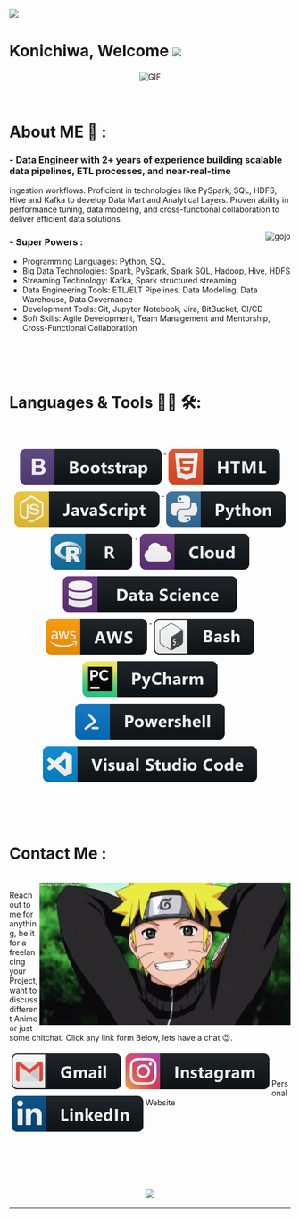 ![](https://komarev.com/ghpvc/?username=agajareiitr&label=view+count&style=plastic)

# Konichiwa, Welcome <img src="https://raw.githubusercontent.com/iampavangandhi/iampavangandhi/master/gifs/Hi.gif" width="30px">

<div align="center">
<img alt="GIF" align="center" src="https://media.giphy.com/media/d5fMI9ftgQiGzoZoB9/giphy.gif">
</div>

</br>
</br>

# About ME 💬 :

### - Data Engineer with 2+ years of experience building scalable data pipelines, ETL processes, and near-real-time
ingestion workflows. Proficient in technologies like PySpark, SQL, HDFS, Hive and Kafka to develop
Data Mart and Analytical Layers. Proven ability in performance tuning, data modeling, and cross-functional
collaboration to deliver efficient data solutions.

<img alt="gojo" align="right" src="https://github.com/agajareiitr/agajareiitr/blob/main/assets/tenor.gif">

### - Super Powers :

- Programming Languages: Python, SQL
- Big Data Technologies: Spark, PySpark, Spark SQL, Hadoop, Hive, HDFS
- Streaming Technology: Kafka, Spark structured streaming
- Data Engineering Tools: ETL/ELT Pipelines, Data Modeling, Data Warehouse, Data Governance
- Development Tools: Git, Jupyter Notebook, Jira, BitBucket, CI/CD
- Soft Skills: Agile Development, Team Management and Mentorship, Cross-Functional Collaboration

</br>
</br>
</br>

# Languages & Tools 👨‍💻 🛠:

</br>

<p align="center">
   <a href="#">
    <img src="https://github.com/agajareiitr/agajareiitr/blob/main/assets/icons/bootstrap.svg" alt="bootstrap" style="vertical-align:top; margin:6px 4px">
  </a>
     <a href="#">
    <img src="https://github.com/agajareiitr/agajareiitr/blob/main/assets/icons/html.svg" alt="html" style="vertical-align:top; margin:6px 4px">
  </a>   
  <a href="#">
    <img src="https://github.com/agajareiitr/agajareiitr/blob/main/assets/icons/js.svg" alt="js" style="vertical-align:top; margin:6px 4px">
  </a>   
  <a href="#">
    <img src="https://github.com/agajareiitr/agajareiitr/blob/main/assets/icons/python.svg" alt="python" style="vertical-align:top; margin:6px 4px">
  </a>
  <a href="#">
    <img src="https://github.com/agajareiitr/agajareiitr/blob/main/assets/icons/r.svg" alt="r" style="vertical-align:top; margin:6px 4px">
   <a href="#">
    <img src="https://github.com/agajareiitr/agajareiitr/blob/main/assets/icons/cloud.svg" alt="cloud" style="vertical-align:top; margin:6px 4px">
  </a>

   <a href="#">
    <img src="https://github.com/agajareiitr/agajareiitr/blob/main/assets/icons/datascience.svg" alt="datascience" style="vertical-align:top; margin:6px 4px">
  </a>
    <a href="#">
    <img src="https://github.com/agajareiitr/agajareiitr/blob/main/assets/icons/aws.svg" alt="aws" style="vertical-align:top; margin:6px 4px">
  </a>
    <a href="#">
    <img src="https://github.com/agajareiitr/agajareiitr/blob/main/assets/icons/bash.svg" alt="bash" style="vertical-align:top; margin:6px 4px">
  </a> 
  <a href="#">
    <img src="https://github.com/agajareiitr/agajareiitr/blob/main/assets/icons/jetbrains_pycharm.svg" alt="jetbrains_pycharm" style="vertical-align:top; margin:6px 4px">
  </a> 
  <a href="#">
    <img src="https://github.com/agajareiitr/agajareiitr/blob/main/assets/icons/powershell.svg" alt="powershell" style="vertical-align:top; margin:6px 4px">
  </a> 
  <a href="#">
    <img src="https://github.com/agajareiitr/agajareiitr/blob/main/assets/icons/visualstudio_code.svg" alt="visualstudio_code" style="vertical-align:top; margin:6px 4px">
  </a> 
</p>

</br>
</br>
</br>

# Contact Me :

<p>
</br>
<img hight="320" width="450" alt="naruto" align="right" src="https://github.com/agajareiitr/agajareiitr/blob/main/assets/naruto.gif">

Reach out to me for anything, be it for a freelancing your Project, want to discuss different Anime or just some chitchat.
Click any link form Below, lets have a chat 😉.

  <a href="mailto:agajare@ch.iitr.ac.in">
    <img align="left" src="https://github.com/agajareiitr/agajareiitr/blob/main/assets/icons/gmail.svg" alt="gmail" style="vertical-align:top; margin:6px 4px">
  </a>

  <a href="https://www.instagram.com/agajareiitr/">
    <img align="left" src="https://github.com/agajareiitr/agajareiitr/blob/main/assets/icons/instagram.svg" alt="instagram" style="vertical-align:top; margin:6px 4px">
  </a>  
</br>
</br>
</br>
  <a href="https://www.linkedin.com/in/agajareiitr/">
    <img align="left" src="https://github.com/agajareiitr/agajareiitr/blob/main/assets/icons/linkedin.svg" alt="linkedin" style="vertical-align:top; margin:6px 4px">
  </a>
  <a href = "https://agajareiitr.github.io" style = "text-decoration:none">Personal Website</a>
</p>

</br>
</br>
</br>
</br>
</br>
</br>
</br>


<p align="center">
  <a href="https://github.com/agajareiitr/github-readme-stats"> 
  <img  src="https://github-readme-stats.vercel.app/api?username=agajareiitr&&show_icons=true&theme=radical&include_all_commits=true"/>
    </a>



<!-- <p>Orignal Credit : https://github.com/Xx-Ashutosh-xX</p> -->

---
